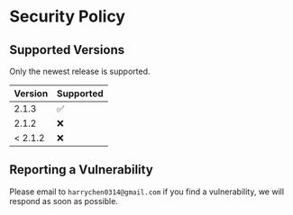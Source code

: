 # Security Policy

## Supported Versions

Only the newest release is supported.

| Version | Supported          |
| ------- | ------------------ |
| 2.1.3   | :white_check_mark: |
| 2.1.2   | :x:                |
| < 2.1.2 | :x:                |

## Reporting a Vulnerability

Please email to `harrychen0314@gmail.com` if you find a vulnerability, we will respond as soon as possible.
